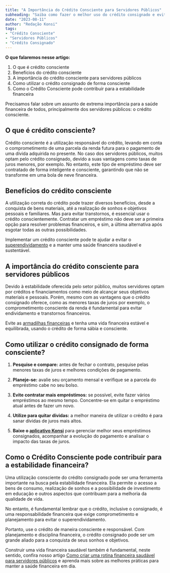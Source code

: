 ```yaml
---
title: "A Importância do Crédito Consciente para Servidores Públicos"
subheading: "Saiba como fazer o melhor uso do crédito consignado e evitar armadilhas financeiras"
date: "2023-08-11"
author: "Redação Konsi"
tags:
- "Crédito Consciente"
- "Servidores Públicos"
- "Crédito Consignado"
---
```


**O que falaremos nesse artigo:**

1. O que é crédito consciente
2. Benefícios do crédito consciente
3. A importância do crédito consciente para servidores públicos
4. Como utilizar o crédito consignado de forma consciente
5. Como o Crédito Consciente pode contribuir para a estabilidade financeira

Precisamos falar sobre um assunto de extrema importância para a saúde financeira de todos, principalmente dos servidores públicos: o crédito consciente. 

## O que é crédito consciente?

Crédito consciente é a utilização responsável do crédito, levando em conta o comprometimento de uma parcela da renda futura para o pagamento de uma dívida adquirida no presente. No caso dos servidores públicos, muitos optam pelo crédito consignado, devido a suas vantagens como taxas de juros menores, por exemplo. No entanto, este tipo de empréstimo deve ser contratado de forma inteligente e consciente, garantindo que não se transforme em uma bola de neve financeira.

## Benefícios do crédito consciente

A utilização correta do crédito pode trazer diversos benefícios, desde a conquista de bens materiais, até a realização de sonhos e objetivos pessoais e familiares. Mas para evitar transtornos, é essencial usar o crédito conscientemente. Contratar um empréstimo não deve ser a primeira opção para resolver problemas financeiros, e sim, a última alternativa após esgotar todas as outras possibilidades.

Implementar um crédito consciente pode te ajudar a evitar o [superendividamento](https://konsi.com.br/postagens/cuidados-ao-usar-o-crdito-consignado-prevenindo-o-superendividamento.md) e a manter uma saúde financeira saudável e sustentável.

## A importância do crédito consciente para servidores públicos

Devido à estabilidade oferecida pelo setor público, muitos servidores optam por créditos e financiamentos como meio de alcançar seus objetivos materiais e pessoais. Porém, mesmo com as vantagens que o crédito consignado oferece, como as menores taxas de juros por exemplo, o comprometimento consciente da renda é fundamental para evitar endividamento e transtornos financeiros. 

Evite as [armadilhas financeiras](https://konsi.com.br/postagens/como-identificar-e-evitar-armadilhas-financeiras-um-guia-para-servidores-pblicos.md) e tenha uma vida financeira estável e equilibrada, usando o crédito de forma sábia e consciente.

## Como utilizar o crédito consignado de forma consciente?

1. **Pesquise e compare:** antes de fechar o contrato, pesquise pelas menores taxas de juros e melhores condições de pagamento.

2. **Planeje-se:** avalie seu orçamento mensal e verifique se a parcela do empréstimo cabe no seu bolso.

3. **Evite contratar mais empréstimos:** se possível, evite fazer vários empréstimos ao mesmo tempo. Concentre-se em quitar o empréstimo atual antes de fazer um novo.

4. **Utilize para quitar dívidas:** a melhor maneira de utilizar o crédito é para sanar dívidas de juros mais altos.

5. **Baixe o [aplicativo Konsi](https://konsi.com.br/download)** para gerenciar melhor seus empréstimos consignados, acompanhar a evolução do pagamento e analisar o impacto das taxas de juros.

## Como o Crédito Consciente pode contribuir para a estabilidade financeira?

Uma utilização consciente do crédito consignado pode ser uma ferramenta importante na busca pela estabilidade financeira. Ela permite o acesso a bens de consumo, realização de sonhos e a possibilidade de investimento em educação e outros aspectos que contribuam para a melhoria da qualidade de vida. 

No entanto, é fundamental lembrar que o crédito, inclusive o consignado, é uma responsabilidade financeira que exige comprometimento e planejamento para evitar o superendividamento. 

Portanto, use o crédito de maneira consciente e responsável. Com planejamento e disciplina financeira, o crédito consignado pode ser um grande aliado para a conquista de seus sonhos e objetivos. 

Construir uma vida financeira saudável também é fundamental, neste sentido, confira nosso artigo [Como criar uma rotina financeira saudável para servidores públicos](https://konsi.com.br/postagens/como-criar-uma-rotina-financeira-saudvel-para-servidores-pblicos.md) e aprenda mais sobre as melhores práticas para manter a saúde financeira em dia.